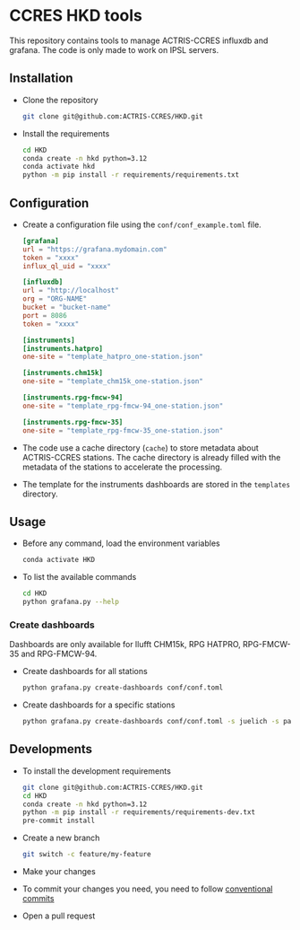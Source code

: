 # CCRES HKD tools

This repository contains tools to manage ACTRIS-CCRES influxdb and grafana.
The code is only made to work on IPSL servers.

## Installation

- Clone the repository

    ```bash
    git clone git@github.com:ACTRIS-CCRES/HKD.git
    ```

- Install the requirements

    ```bash
    cd HKD
    conda create -n hkd python=3.12
    conda activate hkd
    python -m pip install -r requirements/requirements.txt
    ```

## Configuration

- Create a configuration file using the `conf/conf_example.toml` file.

    ```TOML
    [grafana]
    url = "https://grafana.mydomain.com"
    token = "xxxx"
    influx_ql_uid = "xxxx"

    [influxdb]
    url = "http://localhost"
    org = "ORG-NAME"
    bucket = "bucket-name"
    port = 8086
    token = "xxxx"

    [instruments]
    [instruments.hatpro]
    one-site = "template_hatpro_one-station.json"

    [instruments.chm15k]
    one-site = "template_chm15k_one-station.json"

    [instruments.rpg-fmcw-94]
    one-site = "template_rpg-fmcw-94_one-station.json"

    [instruments.rpg-fmcw-35]
    one-site = "template_rpg-fmcw-35_one-station.json"

    ```

- The code use a cache directory (`cache`) to store metadata about ACTRIS-CCRES stations. The cache directory is already filled with the metadata of the stations to accelerate the processing.
- The template for the instruments dashboards are stored in the `templates` directory.

## Usage

- Before any command, load the environment variables

    ```bash
    conda activate HKD
    ```

- To list the available commands

    ```bash
    cd HKD
    python grafana.py --help
    ```

### Create dashboards

Dashboards are only available for llufft CHM15k, RPG HATPRO, RPG-FMCW-35 and RPG-FMCW-94.

- Create dashboards for all stations

    ```bash
    python grafana.py create-dashboards conf/conf.toml
    ```

- Create dashboards for a specific stations

    ```bash
    python grafana.py create-dashboards conf/conf.toml -s juelich -s palaiseau
    ```

## Developments

- To install the development requirements

    ```bash
    git clone git@github.com:ACTRIS-CCRES/HKD.git
    cd HKD
    conda create -n hkd python=3.12
    python -m pip install -r requirements/requirements-dev.txt
    pre-commit install
    ```

- Create a new branch

    ```bash
    git switch -c feature/my-feature
    ```

- Make your changes
- To commit your changes you need, you need to follow [conventional commits](https://www.conventionalcommits.org/en/v1.0.0/)
- Open a pull request
